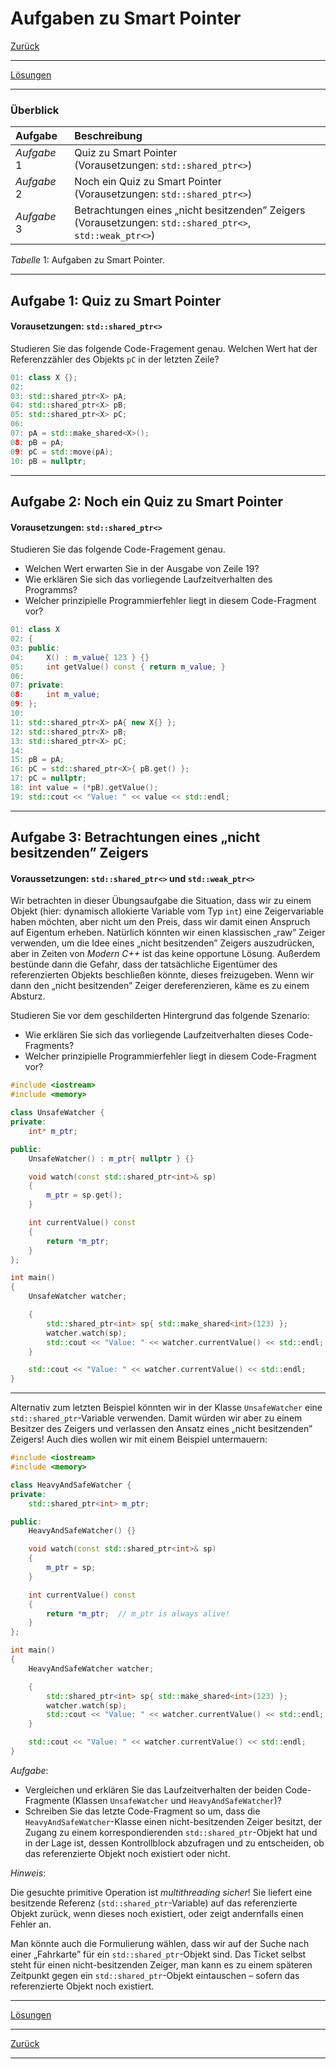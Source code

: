 # Aufgaben zu Smart Pointer

[Zurück](./Exercises.md)

---

[Lösungen](Exercises_15_SmartPointers.cpp)

---

### Überblick

| Aufgabe | Beschreibung |
| :- | :- |
| *Aufgabe* 1 | Quiz zu Smart Pointer<br/>(Vorausetzungen: `std::shared_ptr<>`) |
| *Aufgabe* 2 | Noch ein Quiz zu Smart Pointer<br/>(Vorausetzungen: `std::shared_ptr<>`) |
| *Aufgabe* 3 | Betrachtungen eines &bdquo;nicht besitzenden&rdquo; Zeigers<br/>(Vorausetzungen: `std::shared_ptr<>`, `std::weak_ptr<>`) |

*Tabelle* 1: Aufgaben zu Smart Pointer.

---

## Aufgabe 1: Quiz zu Smart Pointer

#### Vorausetzungen: `std::shared_ptr<>`

Studieren Sie das folgende Code-Fragement genau.
Welchen Wert hat der Referenzzähler des Objekts `pC` in der letzten Zeile?

```cpp
01: class X {};
02: 
03: std::shared_ptr<X> pA;
04: std::shared_ptr<X> pB;
05: std::shared_ptr<X> pC;
06: 
07: pA = std::make_shared<X>();
08: pB = pA; 
09: pC = std::move(pA);
10: pB = nullptr;
```

---

## Aufgabe 2: Noch ein Quiz zu Smart Pointer

#### Vorausetzungen: `std::shared_ptr<>`

Studieren Sie das folgende Code-Fragement genau.

  * Welchen Wert erwarten Sie in der Ausgabe von Zeile 19?
  * Wie erklären Sie sich das vorliegende Laufzeitverhalten des Programms?
  * Welcher prinzipielle Programmierfehler liegt in diesem Code-Fragment vor?

```cpp
01: class X
02: {
03: public:
04:     X() : m_value{ 123 } {}
05:     int getValue() const { return m_value; }
06: 
07: private:
08:     int m_value;
09: };
10: 
11: std::shared_ptr<X> pA{ new X{} };
12: std::shared_ptr<X> pB;
13: std::shared_ptr<X> pC;
14: 
15: pB = pA;
16: pC = std::shared_ptr<X>{ pB.get() };
17: pC = nullptr; 
18: int value = (*pB).getValue();
19: std::cout << "Value: " << value << std::endl;
```

---

## Aufgabe 3: Betrachtungen eines &bdquo;nicht besitzenden&rdquo; Zeigers

#### Voraussetzungen: `std::shared_ptr<>` und `std::weak_ptr<>`

Wir betrachten in dieser Übungsaufgabe die Situation, dass wir zu einem Objekt
(hier: dynamisch allokierte Variable vom Typ `int`)
eine Zeigervariable haben möchten, aber nicht um den Preis, dass wir damit
einen Anspruch auf Eigentum erheben.
Natürlich könnten wir einen klassischen &bdquo;raw&rdquo; Zeiger verwenden,
um die Idee eines &bdquo;nicht besitzenden&rdquo; Zeigers auszudrücken,
aber in Zeiten von *Modern C++* ist das keine opportune Lösung.
Außerdem bestünde dann die Gefahr, dass der tatsächliche Eigentümer des referenzierten Objekts beschließen könnte,
dieses freizugeben.
Wenn wir dann den &bdquo;nicht besitzenden&rdquo; Zeiger dereferenzieren, käme es zu einem Absturz.

Studieren Sie vor dem geschilderten Hintergrund das folgende Szenario:

  * Wie erklären Sie sich das vorliegende Laufzeitverhalten dieses Code-Fragments?
  * Welcher prinzipielle Programmierfehler liegt in diesem Code-Fragment vor?

```cpp
#include <iostream>
#include <memory>

class UnsafeWatcher {
private:
    int* m_ptr;

public:
    UnsafeWatcher() : m_ptr{ nullptr } {}

    void watch(const std::shared_ptr<int>& sp)
    {
        m_ptr = sp.get();
    }

    int currentValue() const
    {
        return *m_ptr;
    }
};

int main()
{
    UnsafeWatcher watcher;

    {
        std::shared_ptr<int> sp{ std::make_shared<int>(123) };
        watcher.watch(sp);
        std::cout << "Value: " << watcher.currentValue() << std::endl;
    }

    std::cout << "Value: " << watcher.currentValue() << std::endl;
}
```

---

Alternativ zum letzten Beispiel könnten wir in der Klasse `UnsafeWatcher` eine `std::shared_ptr`-Variable verwenden.
Damit würden wir aber zu einem Besitzer des Zeigers und verlassen den Ansatz eines &bdquo;nicht besitzenden&rdquo; Zeigers!
Auch dies wollen wir mit einem Beispiel untermauern:

```cpp
#include <iostream>
#include <memory>

class HeavyAndSafeWatcher {
private:
    std::shared_ptr<int> m_ptr;

public:
    HeavyAndSafeWatcher() {}

    void watch(const std::shared_ptr<int>& sp)
    {
        m_ptr = sp;
    }

    int currentValue() const
    {
        return *m_ptr;  // m_ptr is always alive!
    }
};

int main()
{
    HeavyAndSafeWatcher watcher;

    {
        std::shared_ptr<int> sp{ std::make_shared<int>(123) };
        watcher.watch(sp);
        std::cout << "Value: " << watcher.currentValue() << std::endl;
    }

    std::cout << "Value: " << watcher.currentValue() << std::endl;
}
```

*Aufgabe*: 

  * Vergleichen und erklären Sie das Laufzeitverhalten der beiden Code-Fragmente (Klassen `UnsafeWatcher` und `HeavyAndSafeWatcher`)?
  * Schreiben Sie das letzte Code-Fragment so um, dass die `HeavyAndSafeWatcher`-Klasse
    einen nicht-besitzenden Zeiger besitzt, der Zugang zu einem korrespondierenden `std::shared_ptr`-Objekt hat und in der Lage ist, 
    dessen Kontrollblock abzufragen und zu entscheiden, ob das referenzierte Objekt noch existiert oder nicht.

*Hinweis*: 

Die gesuchte primitive Operation ist *multithreading sicher*!
Sie liefert eine besitzende Referenz (`std::shared_ptr`-Variable) auf das
referenzierte Objekt zurück, wenn dieses noch existiert, oder zeigt andernfalls einen Fehler an.

Man könnte auch die Formulierung wählen, dass wir auf der Suche nach einer &bdquo;Fahrkarte&rdquo;
für ein `std::shared_ptr`-Objekt sind.
Das Ticket selbst steht für einen nicht-besitzenden Zeiger,
man kann es zu einem späteren Zeitpunkt gegen ein `std::shared_ptr`-Objekt eintauschen &ndash; sofern
das referenzierte Objekt noch existiert.

---

[Lösungen](Exercises_15_SmartPointers.cpp)

---

[Zurück](./Exercises.md)

---
